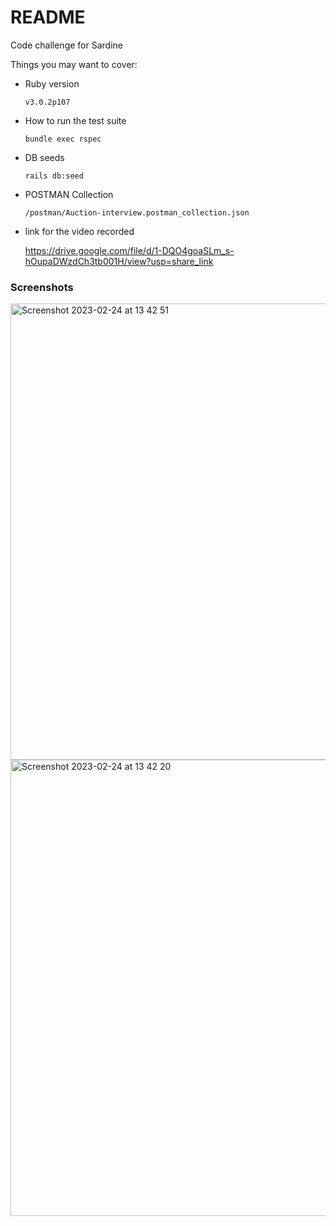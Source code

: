 # README

Code challenge for Sardine

Things you may want to cover:

* Ruby version

  `v3.0.2p107`

* How to run the test suite

  `bundle exec rspec`

* DB seeds

  `rails db:seed`

* POSTMAN Collection

  `/postman/Auction-interview.postman_collection.json`

* link for the video recorded

    https://drive.google.com/file/d/1-DQO4goaSLm_s-hOupaDWzdCh3tb001H/view?usp=share_link

### Screenshots

<img width="730" alt="Screenshot 2023-02-24 at 13 42 51" src="https://user-images.githubusercontent.com/1842593/221236833-0ba436b1-8115-46e9-a072-c0712ff6a2cc.png">
<img width="730" alt="Screenshot 2023-02-24 at 13 42 20" src="https://user-images.githubusercontent.com/1842593/221236851-95a76af4-a56f-4797-b4c2-c420f2146606.png">
